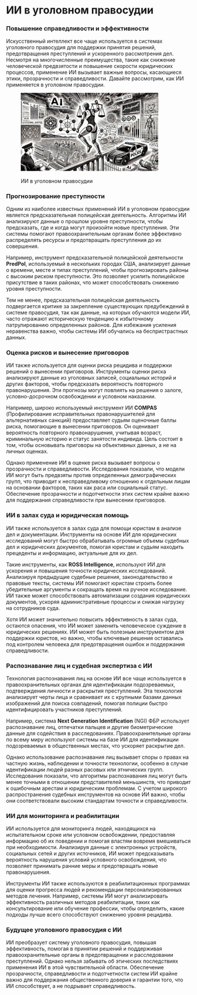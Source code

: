 # ИИ в уголовном правосудии



### Повышение справедливости и эффективности

Искусственный интеллект все чаще используется в системах уголовного правосудия для поддержки принятия решений, предотвращения преступлений и ускоренного рассмотрения дел. Несмотря на многочисленные преимущества, такие как снижение человеческой предвзятости и повышение скорости юридических процессов, применение ИИ вызывает важные вопросы, касающиеся этики, прозрачности и справедливости. Давайте рассмотрим, как ИИ применяется в уголовном правосудии.

<div align="left">

<figure><img src="../../.gitbook/assets/image.png" alt="" width="375"><figcaption><p>ИИ в уголовном правосудии</p></figcaption></figure>

</div>

### Прогнозирование преступности

Одним из наиболее известных применений ИИ в уголовном правосудии является предсказательная полицейская деятельность. Алгоритмы ИИ анализируют данные о прошлом уровне преступности, чтобы предсказать, где и когда могут произойти новые преступления. Эти системы помогают правоохранительным органам более эффективно распределять ресурсы и предотвращать преступления до их совершения.

Например, инструмент предсказательной полицейской деятельности **PredPol**, используемый в нескольких городах США, анализирует данные о времени, месте и типах преступлений, чтобы прогнозировать районы с высоким риском преступности. Это позволяет усилить полицейское присутствие в таких районах, что может способствовать снижению уровня преступности.

Тем не менее, предсказательная полицейская деятельность подвергается критике за закрепление существующих предубеждений в системе правосудия, так как данные, на которых обучаются модели ИИ, часто отражают историческую тенденцию к избыточному патрулированию определенных районов. Для избежания усиления неравенства важно, чтобы системы ИИ обучались на беспристрастных данных.

### Оценка рисков и вынесение приговоров

ИИ также используется для оценки риска рецидива и поддержки решений о вынесении приговоров. Инструменты оценки риска анализируют данные из уголовных записей, социальных историй и других факторов, чтобы предсказать вероятность повторного правонарушения. Эти прогнозы могут повлиять на решения о залоге, условно-досрочном освобождении и условном наказании.

Например, широко используемый инструмент ИИ **COMPAS** (Профилирование исправительных правонарушителей для альтернативных санкций) предоставляет судьям оценочные баллы риска, помогающие в вынесении приговоров. Он оценивает вероятность повторного правонарушения, учитывая возраст, криминальную историю и статус занятости индивида. Цель состоит в том, чтобы основывать приговоры на объективных данных, а не на личных оценках.

Однако применение ИИ в оценке риска вызывает вопросы о прозрачности и справедливости. Исследования показали, что модели ИИ могут быть предвзяты против определенных демографических групп, что приводит к несправедливому отношению к отдельным лицам на основании факторов, таких как раса или социальный статус. Обеспечение прозрачности и подотчетности этих систем крайне важно для поддержания справедливости при вынесении приговоров.

### ИИ в залах суда и юридическая помощь

ИИ также используется в залах суда для помощи юристам в анализе дел и документации. Инструменты на основе ИИ для юридических исследований могут быстро обрабатывать огромные объемы судебных дел и юридических документов, помогая юристам и судьям находить прецеденты и информацию, актуальные для их дел.

Такие инструменты, как **ROSS Intelligence**, используют ИИ для ускорения и повышения точности юридических исследований. Анализируя предыдущие судебные решения, законодательство и правовые тексты, системы ИИ помогают юристам строить более убедительные аргументы и сокращать время на ручное исследование. ИИ также может способствовать автоматизации создания юридических документов, ускоряя административные процессы и снижая нагрузку на сотрудников суда.

Хотя ИИ может значительно повысить эффективность в залах суда, остаются опасения, что ИИ может заменить человеческое суждение в юридических решениях. ИИ может быть полезным инструментом для поддержки юристов, но важно, чтобы ключевые решения оставались под контролем человека для предотвращения ошибок и поддержания справедливости.

### Распознавание лиц и судебная экспертиза с ИИ

Технология распознавания лиц на основе ИИ все чаще используется в правоохранительных органах для идентификации подозреваемых, подтверждения личности и раскрытия преступлений. Эта технология анализирует черты лица и сравнивает их с крупными базами данных изображений для поиска совпадений, помогая полиции быстро идентифицировать участников преступлений.

Например, система **Next Generation Identification** (NGI) ФБР использует распознавание лиц, отпечатки пальцев и другие биометрические данные для содействия в расследованиях. Правоохранительные органы по всему миру используют системы на базе ИИ для идентификации подозреваемых в общественных местах, что ускоряет раскрытие дел.

Однако использование распознавания лиц вызывает споры о правах на частную жизнь, наблюдении и точности технологии, особенно в случае идентификации людей разных расовых или этнических групп. Исследования показали, что алгоритмы распознавания лиц могут быть менее точными в отношении представителей меньшинств, что приводит к ошибочным арестам и юридическим проблемам. С учетом широкого распространения судебных инструментов на основе ИИ важно, чтобы они соответствовали высоким стандартам точности и справедливости.

### ИИ для мониторинга и реабилитации

ИИ используется для мониторинга людей, находящихся на испытательном сроке или условном освобождении, предоставляя информацию об их поведении и помогая властям вовремя вмешиваться при необходимости. Анализируя данные с электронных устройств, социальных сетей и других источников, ИИ может предсказывать вероятность нарушения условий условного освобождения, что позволяет принимать ранние меры и предотвращать новые правонарушения.

Инструменты ИИ также используются в реабилитационных программах для оценки прогресса людей и рекомендации персонализированных методов лечения. Например, системы ИИ могут анализировать эффективность различных методов реабилитации, таких как консультирование или обучение профессии, чтобы определить, какие подходы лучше всего способствуют снижению уровня рецидива.

### Будущее уголовного правосудия с ИИ

ИИ преобразует систему уголовного правосудия, повышая эффективность, помогая в принятии решений и поддерживая правоохранительные органы в предотвращении и расследовании преступлений. Однако нельзя забывать об этических последствиях применения ИИ в этой чувствительной области. Обеспечение прозрачности, справедливости и подотчетности систем ИИ крайне важно для поддержания общественного доверия и гарантии того, что ИИ способствует, а не подрывает справедливость.
